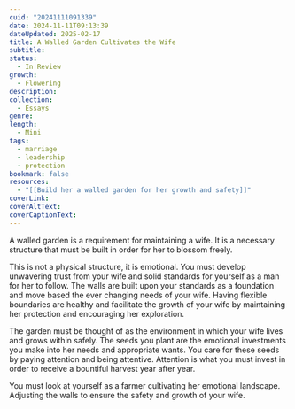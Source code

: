 ```yaml
---
cuid: "20241111091339"
date: 2024-11-11T09:13:39
dateUpdated: 2025-02-17
title: A Walled Garden Cultivates the Wife
subtitle: 
status:
  - In Review
growth:
  - Flowering
description: 
collection:
  - Essays
genre: 
length:
  - Mini
tags:
  - marriage
  - leadership
  - protection
bookmark: false
resources:
  - "[[Build her a walled garden for her growth and safety]]"
coverLink: 
coverAltText: 
coverCaptionText:
---
```

A walled garden is a requirement for maintaining a wife. It is a necessary structure that must be built in order for her to blossom freely.

This is not a physical structure, it is emotional. You must develop unwavering trust from your wife and solid standards for yourself as a man for her to follow. The walls are built upon your standards as a foundation and move based the ever changing needs of your wife. Having flexible boundaries are healthy and facilitate the growth of your wife by maintaining her protection and encouraging her exploration. 

The garden must be thought of as the environment in which your wife lives and grows within safely. The seeds you plant are the emotional investments you make into her needs and appropriate wants. You care for these seeds by paying attention and being attentive. Attention is what you must invest in order to receive a bountiful harvest year after year. 

You must look at yourself as a farmer cultivating her emotional landscape. Adjusting the walls to ensure the safety and growth of your wife.